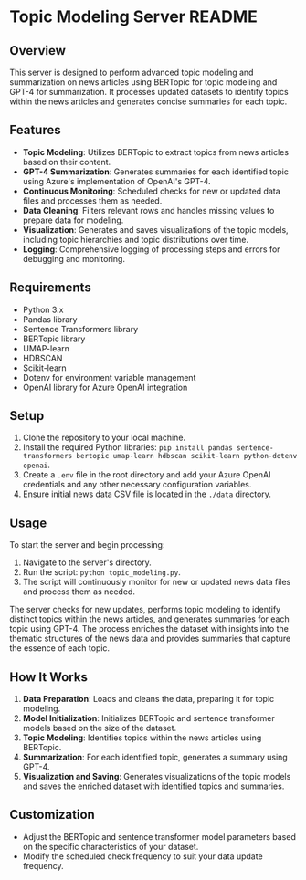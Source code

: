 # Topic Modeling Server README

## Overview
This server is designed to perform advanced topic modeling and summarization on news articles using BERTopic for topic modeling and GPT-4 for summarization. It processes updated datasets to identify topics within the news articles and generates concise summaries for each topic.

## Features
- **Topic Modeling**: Utilizes BERTopic to extract topics from news articles based on their content.
- **GPT-4 Summarization**: Generates summaries for each identified topic using Azure's implementation of OpenAI's GPT-4.
- **Continuous Monitoring**: Scheduled checks for new or updated data files and processes them as needed.
- **Data Cleaning**: Filters relevant rows and handles missing values to prepare data for modeling.
- **Visualization**: Generates and saves visualizations of the topic models, including topic hierarchies and topic distributions over time.
- **Logging**: Comprehensive logging of processing steps and errors for debugging and monitoring.

## Requirements
- Python 3.x
- Pandas library
- Sentence Transformers library
- BERTopic library
- UMAP-learn
- HDBSCAN
- Scikit-learn
- Dotenv for environment variable management
- OpenAI library for Azure OpenAI integration

## Setup
1. Clone the repository to your local machine.
2. Install the required Python libraries: `pip install pandas sentence-transformers bertopic umap-learn hdbscan scikit-learn python-dotenv openai`.
3. Create a `.env` file in the root directory and add your Azure OpenAI credentials and any other necessary configuration variables.
4. Ensure initial news data CSV file is located in the `./data` directory.

## Usage
To start the server and begin processing:
1. Navigate to the server's directory.
2. Run the script: `python topic_modeling.py`.
3. The script will continuously monitor for new or updated news data files and process them as needed.

The server checks for new updates, performs topic modeling to identify distinct topics within the news articles, and generates summaries for each topic using GPT-4. The process enriches the dataset with insights into the thematic structures of the news data and provides summaries that capture the essence of each topic.

## How It Works
1. **Data Preparation**: Loads and cleans the data, preparing it for topic modeling.
2. **Model Initialization**: Initializes BERTopic and sentence transformer models based on the size of the dataset.
3. **Topic Modeling**: Identifies topics within the news articles using BERTopic.
4. **Summarization**: For each identified topic, generates a summary using GPT-4.
5. **Visualization and Saving**: Generates visualizations of the topic models and saves the enriched dataset with identified topics and summaries.

## Customization
- Adjust the BERTopic and sentence transformer model parameters based on the specific characteristics of your dataset.
- Modify the scheduled check frequency to suit your data update frequency.
